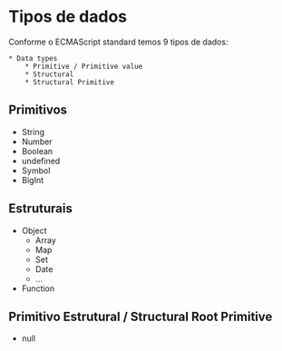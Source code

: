 # Tipos de dados

Conforme o ECMAScript standard temos 9 tipos de dados: 

    * Data types
        * Primitive / Primitive value
        * Structural
        * Structural Primitive

## Primitivos 

* String
* Number 
* Boolean
* undefined
* Symbol
* BigInt

## Estruturais

* Object
    * Array 
    * Map 
    * Set 
    * Date
    * ...
* Function

## Primitivo Estrutural / Structural Root Primitive 

* null
